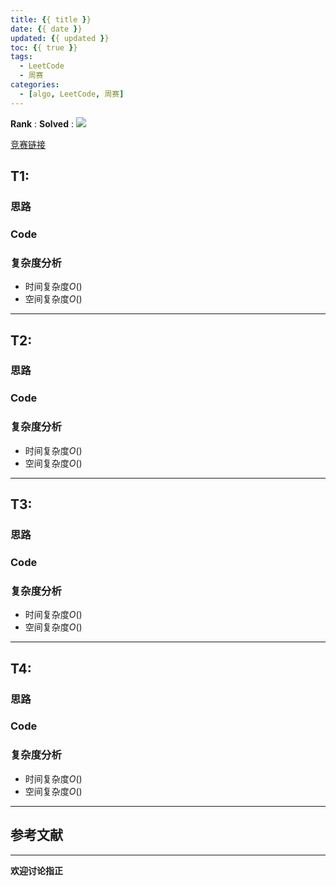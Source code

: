 ```yaml
---
title: {{ title }}
date: {{ date }}
updated: {{ updated }}
toc: {{ true }}
tags:
  - LeetCode
  - 周赛
categories:
  - [algo, LeetCode, 周赛]
---
```


**Rank** : 
**Solved** :
![](https://cdn.jsdelivr.net/gh/CsJsss/CsJsss.github.io@hexo/themes/hexo-theme-icarus/source/img/)

[竞赛链接]()

<!--more-->

## T1: 

### 思路

### Code

### 复杂度分析

- 时间复杂度$O()$
- 空间复杂度$O()$
----

## T2:

### 思路

### Code

### 复杂度分析

- 时间复杂度$O()$
- 空间复杂度$O()$
----

## T3:

### 思路

### Code

### 复杂度分析
- 时间复杂度$O()$
- 空间复杂度$O()$
----

## T4:

### 思路

### Code

### 复杂度分析
- 时间复杂度$O()$
- 空间复杂度$O()$
----

## 参考文献

----
**欢迎讨论指正**